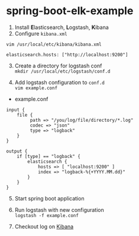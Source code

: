 # spring-boot-elk-example
1. Install **E**lasticsearch, **L**ogstash, **K**ibana
2. Configure `kibana.xml`
```
vim /usr/local/etc/kibana/kibana.xml

elasticsearch.hosts: ["http://localhost:9200"]
```
3. Create a directory for logstash conf   
`mkdir /usr/local/etc/logstash/conf.d`

4. Add logstash configuration to `conf.d`  
`vim example.conf`
* example.conf
```
input {
    file {
         path => "/you/log/file/directory/*.log"
         codec => "json"
         type => "logback"
    }
}

output {
    if [type] == "logback" {
        elasticsearch {
            hosts => [ "localhost:9200" ]
            index => "logback-%{+YYYY.MM.dd}"
        }
    }
}
```
5. Start spring boot application

6. Run logstash with new configuration   
`logstash -f example.conf`

7. Checkout log on [Kibana](http://localhost:5601)